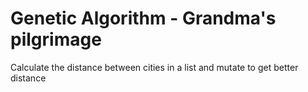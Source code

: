 # Genetic Algorithm - Grandma's pilgrimage
Calculate the distance between cities in a list and mutate to get better distance
